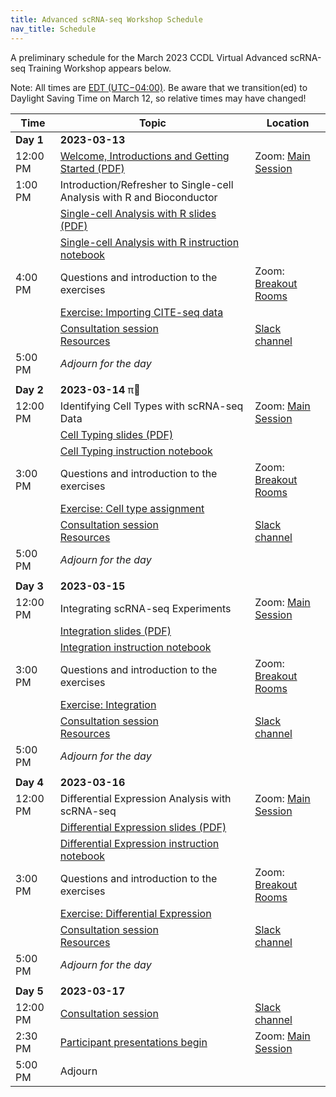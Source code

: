```yaml
---
title: Advanced scRNA-seq Workshop Schedule
nav_title: Schedule
---
```


A preliminary schedule for the March 2023 CCDL Virtual Advanced scRNA-seq Training Workshop appears below.

Note: All times are [EDT (UTC−04:00)](https://www.timeanddate.com/time/zones/edt). Be aware that we transition(ed) to Daylight Saving Time on March 12, so relative times may have changed!

| Time      | Topic        | Location |
|-----------|--------------|----------|
| **Day 1** | **2023-03-13** |        |
| 12:00 PM  | [Welcome, Introductions and Getting Started (PDF)](../slides/2023-03-13_workshop_intro.pdf) | Zoom: [Main Session](../virtual-setup/zoom-procedures.md#joining-a-zoom-call) |
| 1:00 PM   | Introduction/Refresher to Single-cell Analysis with R and Bioconductor |
|           | [Single-cell Analysis with R slides (PDF)](../slides/2023-03-13_scRNAseq_intro.pdf) | |
|           | [Single-cell Analysis with R instruction notebook](http://htmlpreview.github.io/?https://github.com/AlexsLemonade/training-modules/blob/{{site.release_tag}}/scRNA-seq-advanced/01-read_filter_normalize_scRNA.nb.html) | |
| 4:00 PM | Questions and introduction to the exercises | Zoom: [Breakout Rooms](../virtual-setup/zoom-procedures.md#using-zoom-breakout-rooms) |
|   | [Exercise: Importing CITE-seq data](https://github.com/AlexsLemonade/training-modules/blob/{{site.release_tag}}/scRNA-seq-advanced/exercise_01-citeseq.Rmd) | |
|   | [Consultation session](workshop-structure.md#consultation-sessions)<br> [Resources](resources-for-consultation-sessions.md) | [Slack channel](../virtual-setup/slack-procedures.md#general-use) |
| 5:00 PM   | *Adjourn for the day*                                            |
|           |                                                                  |
| **Day 2** | **2023-03-14**  π🥧                                       |
| 12:00 PM  | Identifying Cell Types with scRNA-seq Data | Zoom: [Main Session](../virtual-setup/zoom-procedures.md#joining-a-zoom-call) |
|           | [Cell Typing slides (PDF)](../slides/2023-03-14_cell_type_assignment.pdf) | |
|           | [Cell Typing instruction notebook](http://htmlpreview.github.io/?https://github.com/AlexsLemonade/training-modules/blob/{{site.release_tag}}/scRNA-seq-advanced/02-celltype_assignment.nb.html) |
| 3:00 PM  | Questions and introduction to the exercises | Zoom: [Breakout Rooms](../virtual-setup/zoom-procedures.md#using-zoom-breakout-rooms) |
|   | [Exercise: Cell type assignment](https://github.com/AlexsLemonade/training-modules/blob/{{site.release_tag}}/scRNA-seq-advanced/exercise_02-celltype.Rmd) |
|   | [Consultation session](workshop-structure.md#consultation-sessions)<br> [Resources](resources-for-consultation-sessions.md) | [Slack channel](../virtual-setup/slack-procedures.md#general-use) |
| 5:00 PM   | *Adjourn for the day*                                            |
|           |                                                                  |
| **Day 3** | **2023-03-15**                                                   |
| 12:00 PM  | Integrating scRNA-seq Experiments | Zoom: [Main Session](../virtual-setup/zoom-procedures.md#joining-a-zoom-call) |
|           | [Integration slides (PDF)](../slides/2023-03-15_integrating_datasets.pdf) | |
|           | [Integration instruction notebook](http://htmlpreview.github.io/?https://github.com/AlexsLemonade/training-modules/blob/{{site.release_tag}}/scRNA-seq-advanced/03-dataset_integration.nb.html) |
| 3:00 PM  | Questions and introduction to the exercises | Zoom: [Breakout Rooms](../virtual-setup/zoom-procedures.md#using-zoom-breakout-rooms) |
| | [Exercise: Integration](https://github.com/AlexsLemonade/training-modules/blob/{{site.release_tag}}/scRNA-seq-advanced/exercise_03-integration.Rmd) |
|   | [Consultation session](workshop-structure.md#consultation-sessions) <br> [Resources](resources-for-consultation-sessions.md)| [Slack channel](../virtual-setup/slack-procedures.md#general-use) |
| 5:00 PM   | *Adjourn for the day*                                            |
|           |                                                                  |
| **Day 4** | **2023-03-16**                                                   |
| 12:00 PM  | Differential Expression Analysis with scRNA-seq | Zoom: [Main Session](../virtual-setup/zoom-procedures.md#joining-a-zoom-call) |
|          | [Differential Expression slides (PDF)](../slides/2023-03-16_differential_expression.pdf) |
|          | [Differential Expression instruction notebook](http://htmlpreview.github.io/?https://github.com/AlexsLemonade/training-modules/blob/{{site.release_tag}}/scRNA-seq-advanced/04-differential_expression.nb.html) |
|  3:00 PM | Questions and introduction to the exercises | Zoom: [Breakout Rooms](../virtual-setup/zoom-procedures.md#using-zoom-breakout-rooms) |
|   | [Exercise: Differential Expression](http://htmlpreview.github.io/?github.com/AlexsLemonade/training-modules/blob/{{site.release_tag}}/scRNA-seq-advanced/exercise_04-diffexp.Rmd) |
|   | [Consultation session](workshop-structure.md#consultation-sessions)<br> [Resources](resources-for-consultation-sessions.md) | [Slack channel](../virtual-setup/slack-procedures.md#general-use) |
| 5:00 PM   | *Adjourn for the day*                                            |
|           |                                                                  |
| **Day 5** | **2023-03-17**                                                   |
| 12:00 PM    | [Consultation session](workshop-structure.md#consultation-sessions)  | [Slack channel](../virtual-setup/slack-procedures.md#general-use) |
| 2:30 PM     | [Participant presentations begin](workshop-structure.md#presentations) | Zoom: [Main Session](../virtual-setup/zoom-procedures.md#joining-a-zoom-call) |
| 5:00 PM     | Adjourn   |
